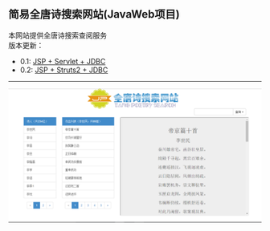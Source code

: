**简易全唐诗搜索网站(JavaWeb项目)**
---

本网站提供全唐诗搜索查阅服务  
版本更新：  
* 0.1: [JSP + Servlet + JDBC](https://github.com/YanqiangWang/TangPoetry/tree/0.1-JSP-Servlet-JDBC)
* 0.2: [JSP + Struts2 + JDBC](https://github.com/YanqiangWang/TangPoetry/tree/0.2-JSP-Struts-JDBC)
---
![主页](https://github.com/YanqiangWang/TangPoetry/blob/master/WebRoot/images/poetry-page.png)
